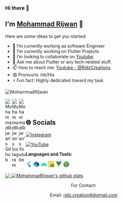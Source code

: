 ### Hi there 👋
## I'm [Mohammad Rijwan](https://ridzcreations.github.io/) 👋

Here are some ideas to get you started:

- 🌱 I’m currently working as software Engineer
- 🔭 I’m currently working on Flutter Projects
- 👯 I’m looking to collaborate on [Youtube](https://www.youtube.com/channel/UCoXamjItgSKtu1j61EB04cg).
- 💬 Ask me about Flutter or any tech-related stuff.
- 📫 How to reach me: [Youtube - @RidzCreations](https://www.youtube.com/channel/UCoXamjItgSKtu1j61EB04cg)
- 😄 Pronouns: He/His
- ⚡ Fun fact: Highly dedicated toward my task.



<p align="left"> <img src="https://komarev.com/ghpvc/?username=MohammadRijwan&label=Views&color=blue&style=plastic" alt="MohammadRijwan" /> </p>

<a href="https://github.com/MohammadRijwan">
  <img align="left" alt="MohammadRijwan's Github" width="22px" src="https://cdn.jsdelivr.net/npm/simple-icons@v3/icons/github.svg" />
</a>

<a href="https://www.instagram.com/ridz.creations/">
  <img align="left" alt="MohammadRijwan's Instagram" width="22px" src="https://cdn.jsdelivr.net/npm/simple-icons@v3/icons/instagram.svg" />
</a>
<a href="https://www.youtube.com/channel/UCoXamjItgSKtu1j61EB04cg">
  <img align="left" alt="MohammadRijwan's Youtube" width="22px" src="https://cdn.jsdelivr.net/npm/simple-icons@v3/icons/youtube.svg" />
</a>

<br/>
<br/>

## 🌐 Socials
[![Instagram](https://img.shields.io/badge/Instagram-E4405F?style=for-the-badge&logo=instagram&logoColor=white)](https://instagram.com/ridz.creations)
<!-- [![LinkedIn](https://img.shields.io/badge/LinkedIn-0077B5?style=for-the-badge&logo=linkedin&logoColor=white)](https://www.linkedin.com/in/mohammad-rijwan-khan-khan)  -->
[![YouTube](https://img.shields.io/badge/YouTube-FF0000?style=for-the-badge&logo=youtube&logoColor=white)](https://youtube.com/channel/UCoXamjItgSKtu1j61EB04cg) 


**Languages and Tools:**  

<code><img height="20" src="https://raw.githubusercontent.com/github/explore/80688e429a7d4ef2fca1e82350fe8e3517d3494d/topics/flutter/flutter.png"></code>
<code><img height="20" src="https://raw.githubusercontent.com/github/explore/80688e429a7d4ef2fca1e82350fe8e3517d3494d/topics/dart/dart.png"></code>
<code><img height="20" src="https://raw.githubusercontent.com/github/explore/80688e429a7d4ef2fca1e82350fe8e3517d3494d/topics/android/android.png"></code>
<code><img height="20" src="https://raw.githubusercontent.com/github/explore/80688e429a7d4ef2fca1e82350fe8e3517d3494d/topics/javascript/javascript.png"></code>
<code><img height="20" src="https://raw.githubusercontent.com/github/explore/80688e429a7d4ef2fca1e82350fe8e3517d3494d/topics/vue/vue.png"></code>
<code><img height="20" src="https://raw.githubusercontent.com/github/explore/80688e429a7d4ef2fca1e82350fe8e3517d3494d/topics/nodejs/nodejs.png"></code>    

<a href="https://github.com/MohammadRijwan">
  <img align="center" src="https://github-readme-stats.vercel.app/api/top-langs/?username=MohammadRijwan&theme=light&hide_langs_below=1" />

<a href="https://github.com/MohammadRijwan">
 <img align="center" src="https://github-readme-stats.vercel.app/api?username=MohammadRijwan&show_icons=true&theme=light&line_height=27" alt="MohammadRijwan's github stats"/>
</a>

<div align="center">

For Contact: 
  
  Email: ridz.creation4@gmail.com

</div>


